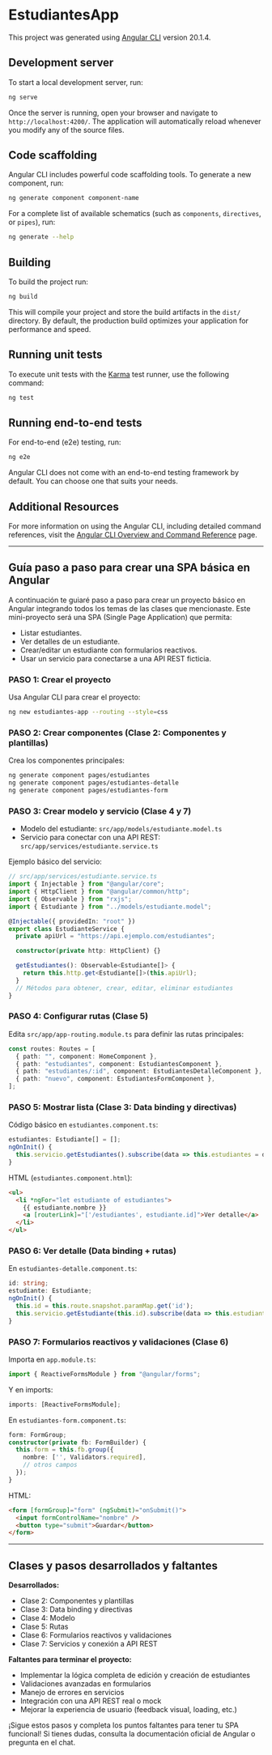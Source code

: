 # EstudiantesApp

This project was generated using [Angular CLI](https://github.com/angular/angular-cli) version 20.1.4.

## Development server

To start a local development server, run:

```bash
ng serve
```

Once the server is running, open your browser and navigate to `http://localhost:4200/`. The application will automatically reload whenever you modify any of the source files.

## Code scaffolding

Angular CLI includes powerful code scaffolding tools. To generate a new component, run:

```bash
ng generate component component-name
```

For a complete list of available schematics (such as `components`, `directives`, or `pipes`), run:

```bash
ng generate --help
```

## Building

To build the project run:

```bash
ng build
```

This will compile your project and store the build artifacts in the `dist/` directory. By default, the production build optimizes your application for performance and speed.

## Running unit tests

To execute unit tests with the [Karma](https://karma-runner.github.io) test runner, use the following command:

```bash
ng test
```

## Running end-to-end tests

For end-to-end (e2e) testing, run:

```bash
ng e2e
```

Angular CLI does not come with an end-to-end testing framework by default. You can choose one that suits your needs.

## Additional Resources

For more information on using the Angular CLI, including detailed command references, visit the [Angular CLI Overview and Command Reference](https://angular.dev/tools/cli) page.

---

## Guía paso a paso para crear una SPA básica en Angular

A continuación te guiaré paso a paso para crear un proyecto básico en Angular integrando todos los temas de las clases que mencionaste. Este mini-proyecto será una SPA (Single Page Application) que permita:

- Listar estudiantes.
- Ver detalles de un estudiante.
- Crear/editar un estudiante con formularios reactivos.
- Usar un servicio para conectarse a una API REST ficticia.

### PASO 1: Crear el proyecto

Usa Angular CLI para crear el proyecto:

```bash
ng new estudiantes-app --routing --style=css
```

### PASO 2: Crear componentes (Clase 2: Componentes y plantillas)

Crea los componentes principales:

```bash
ng generate component pages/estudiantes
ng generate component pages/estudiantes-detalle
ng generate component pages/estudiantes-form
```

### PASO 3: Crear modelo y servicio (Clase 4 y 7)

- Modelo del estudiante: `src/app/models/estudiante.model.ts`
- Servicio para conectar con una API REST: `src/app/services/estudiante.service.ts`

Ejemplo básico del servicio:

```typescript
// src/app/services/estudiante.service.ts
import { Injectable } from "@angular/core";
import { HttpClient } from "@angular/common/http";
import { Observable } from "rxjs";
import { Estudiante } from "../models/estudiante.model";

@Injectable({ providedIn: "root" })
export class EstudianteService {
  private apiUrl = "https://api.ejemplo.com/estudiantes";

  constructor(private http: HttpClient) {}

  getEstudiantes(): Observable<Estudiante[]> {
    return this.http.get<Estudiante[]>(this.apiUrl);
  }
  // Métodos para obtener, crear, editar, eliminar estudiantes
}
```

### PASO 4: Configurar rutas (Clase 5)

Edita `src/app/app-routing.module.ts` para definir las rutas principales:

```typescript
const routes: Routes = [
  { path: "", component: HomeComponent },
  { path: "estudiantes", component: EstudiantesComponent },
  { path: "estudiantes/:id", component: EstudiantesDetalleComponent },
  { path: "nuevo", component: EstudiantesFormComponent },
];
```

### PASO 5: Mostrar lista (Clase 3: Data binding y directivas)

Código básico en `estudiantes.component.ts`:

```typescript
estudiantes: Estudiante[] = [];
ngOnInit() {
  this.servicio.getEstudiantes().subscribe(data => this.estudiantes = data);
}
```

HTML (`estudiantes.component.html`):

```html
<ul>
  <li *ngFor="let estudiante of estudiantes">
    {{ estudiante.nombre }}
    <a [routerLink]="['/estudiantes', estudiante.id]">Ver detalle</a>
  </li>
</ul>
```

### PASO 6: Ver detalle (Data binding + rutas)

En `estudiantes-detalle.component.ts`:

```typescript
id: string;
estudiante: Estudiante;
ngOnInit() {
  this.id = this.route.snapshot.paramMap.get('id');
  this.servicio.getEstudiante(this.id).subscribe(data => this.estudiante = data);
}
```

### PASO 7: Formularios reactivos y validaciones (Clase 6)

Importa en `app.module.ts`:

```typescript
import { ReactiveFormsModule } from "@angular/forms";
```

Y en imports:

```typescript
imports: [ReactiveFormsModule];
```

En `estudiantes-form.component.ts`:

```typescript
form: FormGroup;
constructor(private fb: FormBuilder) {
  this.form = this.fb.group({
    nombre: ['', Validators.required],
    // otros campos
  });
}
```

HTML:

```html
<form [formGroup]="form" (ngSubmit)="onSubmit()">
  <input formControlName="nombre" />
  <button type="submit">Guardar</button>
</form>
```

---

## Clases y pasos desarrollados y faltantes

**Desarrollados:**

- Clase 2: Componentes y plantillas
- Clase 3: Data binding y directivas
- Clase 4: Modelo
- Clase 5: Rutas
- Clase 6: Formularios reactivos y validaciones
- Clase 7: Servicios y conexión a API REST

**Faltantes para terminar el proyecto:**

- Implementar la lógica completa de edición y creación de estudiantes
- Validaciones avanzadas en formularios
- Manejo de errores en servicios
- Integración con una API REST real o mock
- Mejorar la experiencia de usuario (feedback visual, loading, etc.)

¡Sigue estos pasos y completa los puntos faltantes para tener tu SPA funcional! Si tienes dudas, consulta la documentación oficial de Angular o pregunta en el chat.
